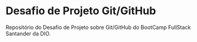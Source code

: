 # Desafio de Projeto Git/GitHub
Repositório do Desafio de Projeto sobre Git/GitHub do BootCamp FullStack Santander da DIO.
